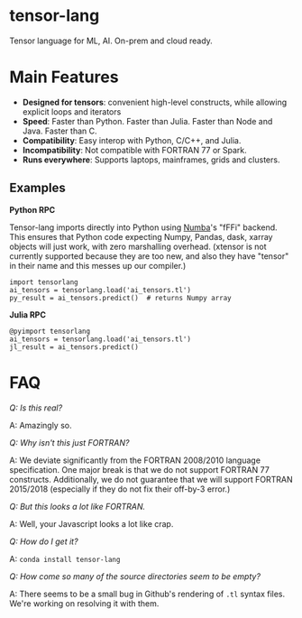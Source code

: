 # tensor-lang
Tensor language for ML, AI. On-prem and cloud ready.

# Main Features

* **Designed for tensors**: convenient high-level constructs, while allowing explicit loops and iterators
* **Speed**: Faster than Python. Faster than Julia. Faster than Node and Java.  Faster than C.
* **Compatibility**: Easy interop with Python, C/C++, and Julia.
* **Incompatibility**: Not compatible with FORTRAN 77 or Spark.
* **Runs everywhere**: Supports laptops, mainframes, grids and clusters.

## Examples

__Python RPC__

Tensor-lang imports directly into Python using [Numba](http://numba.pydata.org)'s "fFFi" backend.  This ensures that Python code expecting Numpy, Pandas, dask, xarray objects will just work, with zero marshalling overhead.  (xtensor is not currently supported because they are too new, and also they have "tensor" in their name and this messes up our compiler.)

```
import tensorlang
ai_tensors = tensorlang.load('ai_tensors.tl')
py_result = ai_tensors.predict()  # returns Numpy array
```

__Julia RPC__
```
@pyimport tensorlang
ai_tensors = tensorlang.load('ai_tensors.tl')
jl_result = ai_tensors.predict()
```

# FAQ

_Q: Is this real?_

A: Amazingly so.

_Q: Why isn't this just FORTRAN?_

A: We deviate significantly from the FORTRAN 2008/2010 language specification. One major break is that we do not support FORTRAN 77 constructs.  Additionally, we do not guarantee that we will support FORTRAN 2015/2018 (especially if they do not fix their off-by-3 error.)

_Q: But this looks a lot like FORTRAN._

A: Well, your Javascript looks a lot like crap.

_Q: How do I get it?_

A: `conda install tensor-lang`

_Q: How come so many of the source directories seem to be empty?_

A: There seems to be a small bug in Github's rendering of `.tl` syntax files.  We're working on resolving it with them.
